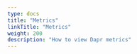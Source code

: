 ```yaml
---
type: docs
title: "Metrics"
linkTitle: "Metrics"
weight: 200
description: "How to view Dapr metrics"
---
```


